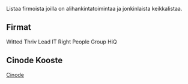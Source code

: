 Listaa firmoista joilla on alihankintatoimintaa ja jonkinlaista keikkalistaa.

## Firmat
Witted
Thriv
Lead IT
Right People Group
HiQ

## Cinode Kooste
[Cinode](https://cinode.com/fi/it-alan-freelancer-ja-kumppaniverkostot-suomessa-2021_fi/)
